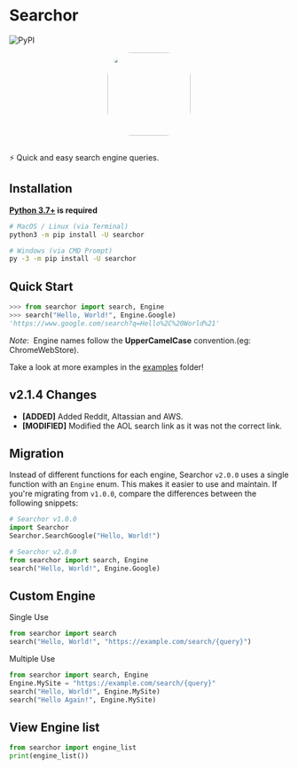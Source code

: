 Searchor
========
![PyPI](https://img.shields.io/pypi/v/searchor?color=green&logo=python&logoColor=green)
<div style="text-align: center; display: grid; justify-content: center;"><img style="margin: auto; margin-bottom: 1rem; border-radius: 30%;" height="150" width="150" src="./ext/searchor.png"/></div>

⚡️ Quick and easy search engine queries.

Installation
------------
**[Python 3.7+](https://www.python.org/downloads/) is required**
```bash
# MacOS / Linux (via Terminal)
python3 -m pip install -U searchor

# Windows (via CMD Prompt)
py -3 -m pip install -U searchor
```

Quick Start
-----------
```python
>>> from searchor import search, Engine
>>> search("Hello, World!", Engine.Google)
'https://www.google.com/search?q=Hello%2C%20World%21'
```

*Note*:&nbsp; Engine names follow the **UpperCamelCase** convention.(eg: ChromeWebStore).

Take a look at more examples in the [examples](https://github.com/ArjunSharda/Searchor/tree/main/examples) folder!

v2.1.4 Changes
--------------
- **[ADDED]** Added Reddit, Altassian and AWS.
- **[MODIFIED]** Modified the AOL search link as it was not the correct link.


Migration
---------
Instead of different functions for each engine, Searchor `v2.0.0` uses a single function with an `Engine` enum. This makes it easier to use and maintain. If you're migrating from `v1.0.0`, compare the differences between the following snippets:
```python
# Searchor v1.0.0
import Searchor
Searchor.SearchGoogle("Hello, World!")
```
```python
# Searchor v2.0.0
from searchor import search, Engine
search("Hello, World!", Engine.Google)
```

Custom Engine
-------------
Single Use 
```python
from searchor import search
search("Hello, World!", "https://example.com/search/{query}")
```
Multiple Use
```python
from searchor import search, Engine
Engine.MySite = "https://example.com/search/{query}"
search("Hello, World!", Engine.MySite)
search("Hello Again!", Engine.MySite)
```

View Engine list
-------------
```python
from searchor import engine_list
print(engine_list())
```
